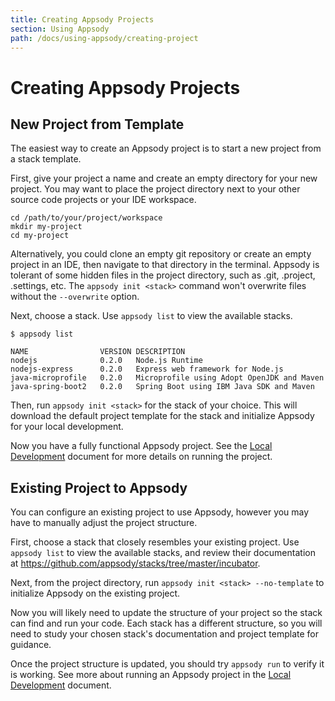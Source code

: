 ```yaml
---
title: Creating Appsody Projects
section: Using Appsody
path: /docs/using-appsody/creating-project
---
```


# Creating Appsody Projects

## New Project from Template
The easiest way to create an Appsody project is to start a new project from a stack template. 

First, give your project a name and create an empty directory for your new project. You may want to place the project directory next to your other source code projects or your IDE workspace.
```
cd /path/to/your/project/workspace
mkdir my-project
cd my-project
```
Alternatively, you could clone an empty git repository or create an empty project in an IDE, then navigate to that directory in the terminal. Appsody is tolerant of some hidden files in the project directory, such as .git, .project, .settings, etc. The `appsody init <stack>` command won't overwrite files without the `--overwrite` option.

Next, choose a stack. Use `appsody list` to view the available stacks.
```
$ appsody list

NAME             	VERSION	DESCRIPTION                               
nodejs           	0.2.0  	Node.js Runtime                           
nodejs-express   	0.2.0  	Express web framework for Node.js         
java-microprofile	0.2.0  	Microprofile using Adopt OpenJDK and Maven
java-spring-boot2	0.2.0  	Spring Boot using IBM Java SDK and Maven
```

Then, run `appsody init <stack>` for the stack of your choice. This will download the default project template for the stack and initialize Appsody for your local development.

Now you have a fully functional Appsody project. See the [Local Development](local-development.md) document for more details on running the project.


## Existing Project to Appsody
You can configure an existing project to use Appsody, however you may have to manually adjust the project structure.

First, choose a stack that closely resembles your existing project. Use `appsody list` to view the available stacks, and review their documentation at <https://github.com/appsody/stacks/tree/master/incubator>.

Next, from the project directory, run `appsody init <stack> --no-template` to initialize Appsody on the existing project.

Now you will likely need to update the structure of your project so the stack can find and run your code. Each stack has a different structure, so you will need to study your chosen stack's documentation and project template for guidance.

Once the project structure is updated, you should try `appsody run` to verify it is working. See more about running an Appsody project in the [Local Development](local-development.md) document.